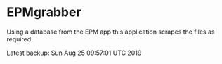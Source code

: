 # EPMgrabber
Using a database from the EPM app this application scrapes the files as required


Latest backup: Sun Aug 25 09:57:01 UTC 2019
